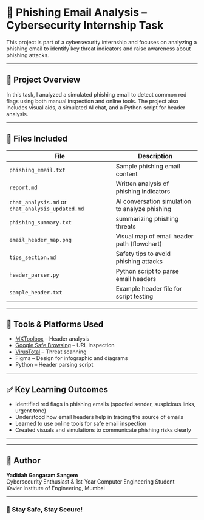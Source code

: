 # 📧 Phishing Email Analysis – Cybersecurity Internship Task

This project is part of a cybersecurity internship and focuses on analyzing a phishing email to identify key threat indicators and raise awareness about phishing attacks.

---

## 🧠 Project Overview

In this task, I analyzed a simulated phishing email to detect common red flags using both manual inspection and online tools. The project also includes visual aids, a simulated AI chat, and a Python script for header analysis.

---

## 📂 Files Included

| File | Description |
|------|-------------|
| `phishing_email.txt` | Sample phishing email content |
| `report.md` | Written analysis of phishing indicators |
| `chat_analysis.md` or `chat_analysis_updated.md` | AI conversation simulation to analyze phishing |
| `phishing_summary.txt` |  summarizing phishing threats |
| `email_header_map.png` | Visual map of email header path (flowchart) |
| `tips_section.md` | Safety tips to avoid phishing attacks |
| `header_parser.py` | Python script to parse email headers |
| `sample_header.txt` | Example header file for script testing |

---

## 🔧 Tools & Platforms Used

- [MXToolbox](https://mxtoolbox.com/EmailHeaders.aspx) – Header analysis  
- [Google Safe Browsing](https://transparencyreport.google.com/safe-browsing/search) – URL inspection  
- [VirusTotal](https://www.virustotal.com/) – Threat scanning  
- Figma – Design for infographic and diagrams  
- Python – Header parsing script

---

## ✅ Key Learning Outcomes

- Identified red flags in phishing emails (spoofed sender, suspicious links, urgent tone)
- Understood how email headers help in tracing the source of emails
- Learned to use online tools for safe email inspection
- Created visuals and simulations to communicate phishing risks clearly

---

---

## 🙌 Author

**Yadidah Gangaram Sangem**  
Cybersecurity Enthusiast & 1st-Year Computer Engineering Student  
Xavier Institute of Engineering, Mumbai

---

### 🔐 Stay Safe, Stay Secure!
